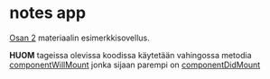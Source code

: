# notes app

[Osan 2](https://fullstack-hy.github.io/osa2/) materiaalin esimerkkisovellus.

**HUOM** tageissa olevissa koodissa käytetään vahingossa metodia [componentWillMount](https://reactjs.org/docs/react-component.html#componentwillmount) jonka sijaan parempi on [componentDidMount](componentDidMount())
